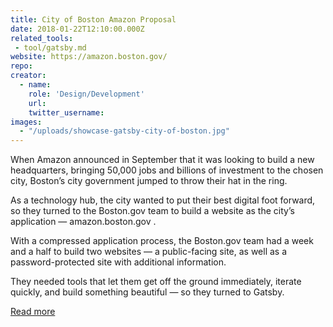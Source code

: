 ```yaml
---
title: City of Boston Amazon Proposal
date: 2018-01-22T12:10:00.000Z
related_tools:
 - tool/gatsby.md
website: https://amazon.boston.gov/
repo:
creator:
  - name:
    role: 'Design/Development'
    url:
    twitter_username:
images:
  - "/uploads/showcase-gatsby-city-of-boston.jpg"
---
```

When Amazon announced in September that it was looking to build a new headquarters, bringing 50,000 jobs and billions of investment to the chosen city, Boston’s city government jumped to throw their hat in the ring.

As a technology hub, the city wanted to put their best digital foot forward, so they turned to the Boston.gov team to build a website as the city’s application — amazon.boston.gov .

With a compressed application process, the Boston.gov team had a week and a half to build two websites — a public-facing site, as well as a password-protected site with additional information.

They needed tools that let them get off the ground immediately, iterate quickly, and build something beautiful — so they turned to Gatsby.

[Read more](https://www.gatsbyjs.org/blog/2018-01-18-how-boston-gov-used-gatsby-to-be-selected-as-an-amazon-hq2-candidate-city/)
